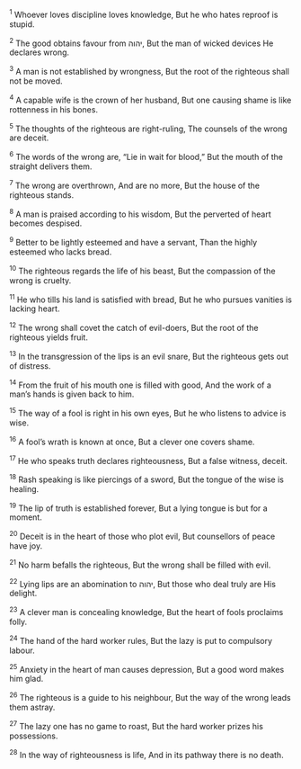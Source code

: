 <sup>1</sup> Whoever loves discipline loves knowledge, But he who hates reproof is stupid.

<sup>2</sup> The good obtains favour from יהוה, But the man of wicked devices He declares wrong.

<sup>3</sup> A man is not established by wrongness, But the root of the righteous shall not be moved.

<sup>4</sup> A capable wife is the crown of her husband, But one causing shame is like rottenness in his bones.

<sup>5</sup> The thoughts of the righteous are right-ruling, The counsels of the wrong are deceit.

<sup>6</sup> The words of the wrong are, “Lie in wait for blood,” But the mouth of the straight delivers them.

<sup>7</sup> The wrong are overthrown, And are no more, But the house of the righteous stands.

<sup>8</sup> A man is praised according to his wisdom, But the perverted of heart becomes despised.

<sup>9</sup> Better to be lightly esteemed and have a servant, Than the highly esteemed who lacks bread.

<sup>10</sup> The righteous regards the life of his beast, But the compassion of the wrong is cruelty.

<sup>11</sup> He who tills his land is satisfied with bread, But he who pursues vanities is lacking heart.

<sup>12</sup> The wrong shall covet the catch of evil-doers, But the root of the righteous yields fruit.

<sup>13</sup> In the transgression of the lips is an evil snare, But the righteous gets out of distress.

<sup>14</sup> From the fruit of his mouth one is filled with good, And the work of a man’s hands is given back to him.

<sup>15</sup> The way of a fool is right in his own eyes, But he who listens to advice is wise.

<sup>16</sup> A fool’s wrath is known at once, But a clever one covers shame.

<sup>17</sup> He who speaks truth declares righteousness, But a false witness, deceit.

<sup>18</sup> Rash speaking is like piercings of a sword, But the tongue of the wise is healing.

<sup>19</sup> The lip of truth is established forever, But a lying tongue is but for a moment.

<sup>20</sup> Deceit is in the heart of those who plot evil, But counsellors of peace have joy.

<sup>21</sup> No harm befalls the righteous, But the wrong shall be filled with evil.

<sup>22</sup> Lying lips are an abomination to יהוה, But those who deal truly are His delight.

<sup>23</sup> A clever man is concealing knowledge, But the heart of fools proclaims folly.

<sup>24</sup> The hand of the hard worker rules, But the lazy is put to compulsory labour.

<sup>25</sup> Anxiety in the heart of man causes depression, But a good word makes him glad.

<sup>26</sup> The righteous is a guide to his neighbour, But the way of the wrong leads them astray.

<sup>27</sup> The lazy one has no game to roast, But the hard worker prizes his possessions.

<sup>28</sup> In the way of righteousness is life, And in its pathway there is no death.

